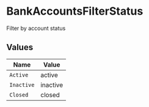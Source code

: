 # BankAccountsFilterStatus

Filter by account status


## Values

| Name       | Value      |
| ---------- | ---------- |
| `Active`   | active     |
| `Inactive` | inactive   |
| `Closed`   | closed     |